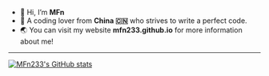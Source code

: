 - 👋 Hi, I’m **MFn**
- 👀 A coding lover from **China 🇨🇳** who strives to write a perfect code.
- 🌏 You can visit my website **mfn233.github.io** for more information about me!
---
[![MFn233's GitHub stats](https://github-readme-stats.vercel.app/api?username=MFn233&theme=radical)](https://github.com/anuraghazra/github-readme-stats)

<!---
MFn233/MFn233 is a ✨ special ✨ repository because its `README.md` (this file) appears on your GitHub profile.
You can click the Preview link to take a look at your changes.
--->
